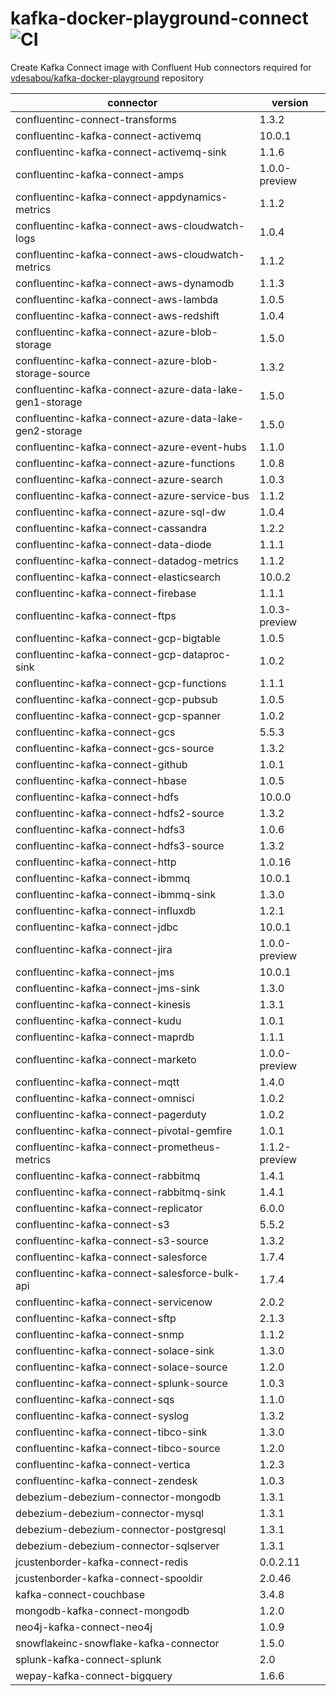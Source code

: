 # kafka-docker-playground-connect ![CI](https://github.com/vdesabou/kafka-docker-playground-connect/workflows/CI/badge.svg?branch=master)

Create Kafka Connect image with Confluent Hub connectors required for [vdesabou/kafka-docker-playground](https://github.com/vdesabou/kafka-docker-playground) repository

| connector  | version |
|---|---|
| confluentinc-connect-transforms  | 1.3.2 |
| confluentinc-kafka-connect-activemq  | 10.0.1 |
| confluentinc-kafka-connect-activemq-sink  | 1.1.6 |
| confluentinc-kafka-connect-amps  | 1.0.0-preview |
| confluentinc-kafka-connect-appdynamics-metrics  | 1.1.2 |
| confluentinc-kafka-connect-aws-cloudwatch-logs  | 1.0.4 |
| confluentinc-kafka-connect-aws-cloudwatch-metrics  | 1.1.2 |
| confluentinc-kafka-connect-aws-dynamodb  | 1.1.3 |
| confluentinc-kafka-connect-aws-lambda  | 1.0.5 |
| confluentinc-kafka-connect-aws-redshift  | 1.0.4 |
| confluentinc-kafka-connect-azure-blob-storage  | 1.5.0 |
| confluentinc-kafka-connect-azure-blob-storage-source  | 1.3.2 |
| confluentinc-kafka-connect-azure-data-lake-gen1-storage  | 1.5.0 |
| confluentinc-kafka-connect-azure-data-lake-gen2-storage  | 1.5.0 |
| confluentinc-kafka-connect-azure-event-hubs  | 1.1.0 |
| confluentinc-kafka-connect-azure-functions  | 1.0.8 |
| confluentinc-kafka-connect-azure-search  | 1.0.3 |
| confluentinc-kafka-connect-azure-service-bus  | 1.1.2 |
| confluentinc-kafka-connect-azure-sql-dw  | 1.0.4 |
| confluentinc-kafka-connect-cassandra  | 1.2.2 |
| confluentinc-kafka-connect-data-diode  | 1.1.1 |
| confluentinc-kafka-connect-datadog-metrics  | 1.1.2 |
| confluentinc-kafka-connect-elasticsearch  | 10.0.2 |
| confluentinc-kafka-connect-firebase  | 1.1.1 |
| confluentinc-kafka-connect-ftps  | 1.0.3-preview |
| confluentinc-kafka-connect-gcp-bigtable  | 1.0.5 |
| confluentinc-kafka-connect-gcp-dataproc-sink  | 1.0.2 |
| confluentinc-kafka-connect-gcp-functions  | 1.1.1 |
| confluentinc-kafka-connect-gcp-pubsub  | 1.0.5 |
| confluentinc-kafka-connect-gcp-spanner  | 1.0.2 |
| confluentinc-kafka-connect-gcs  | 5.5.3 |
| confluentinc-kafka-connect-gcs-source  | 1.3.2 |
| confluentinc-kafka-connect-github  | 1.0.1 |
| confluentinc-kafka-connect-hbase  | 1.0.5 |
| confluentinc-kafka-connect-hdfs  | 10.0.0 |
| confluentinc-kafka-connect-hdfs2-source  | 1.3.2 |
| confluentinc-kafka-connect-hdfs3  | 1.0.6 |
| confluentinc-kafka-connect-hdfs3-source  | 1.3.2 |
| confluentinc-kafka-connect-http  | 1.0.16 |
| confluentinc-kafka-connect-ibmmq  | 10.0.1 |
| confluentinc-kafka-connect-ibmmq-sink  | 1.3.0 |
| confluentinc-kafka-connect-influxdb  | 1.2.1 |
| confluentinc-kafka-connect-jdbc  | 10.0.1 |
| confluentinc-kafka-connect-jira  | 1.0.0-preview |
| confluentinc-kafka-connect-jms  | 10.0.1 |
| confluentinc-kafka-connect-jms-sink  | 1.3.0 |
| confluentinc-kafka-connect-kinesis  | 1.3.1 |
| confluentinc-kafka-connect-kudu  | 1.0.1 |
| confluentinc-kafka-connect-maprdb  | 1.1.1 |
| confluentinc-kafka-connect-marketo  | 1.0.0-preview |
| confluentinc-kafka-connect-mqtt  | 1.4.0 |
| confluentinc-kafka-connect-omnisci  | 1.0.2 |
| confluentinc-kafka-connect-pagerduty  | 1.0.2 |
| confluentinc-kafka-connect-pivotal-gemfire  | 1.0.1 |
| confluentinc-kafka-connect-prometheus-metrics  | 1.1.2-preview |
| confluentinc-kafka-connect-rabbitmq  | 1.4.1 |
| confluentinc-kafka-connect-rabbitmq-sink  | 1.4.1 |
| confluentinc-kafka-connect-replicator  | 6.0.0 |
| confluentinc-kafka-connect-s3  | 5.5.2 |
| confluentinc-kafka-connect-s3-source  | 1.3.2 |
| confluentinc-kafka-connect-salesforce  | 1.7.4 |
| confluentinc-kafka-connect-salesforce-bulk-api  | 1.7.4 |
| confluentinc-kafka-connect-servicenow  | 2.0.2 |
| confluentinc-kafka-connect-sftp  | 2.1.3 |
| confluentinc-kafka-connect-snmp  | 1.1.2 |
| confluentinc-kafka-connect-solace-sink  | 1.3.0 |
| confluentinc-kafka-connect-solace-source  | 1.2.0 |
| confluentinc-kafka-connect-splunk-source  | 1.0.3 |
| confluentinc-kafka-connect-sqs  | 1.1.0 |
| confluentinc-kafka-connect-syslog  | 1.3.2 |
| confluentinc-kafka-connect-tibco-sink  | 1.3.0 |
| confluentinc-kafka-connect-tibco-source  | 1.2.0 |
| confluentinc-kafka-connect-vertica  | 1.2.3 |
| confluentinc-kafka-connect-zendesk  | 1.0.3 |
| debezium-debezium-connector-mongodb  | 1.3.1 |
| debezium-debezium-connector-mysql  | 1.3.1 |
| debezium-debezium-connector-postgresql  | 1.3.1 |
| debezium-debezium-connector-sqlserver  | 1.3.1 |
| jcustenborder-kafka-connect-redis  | 0.0.2.11 |
| jcustenborder-kafka-connect-spooldir  | 2.0.46 |
| kafka-connect-couchbase  | 3.4.8 |
| mongodb-kafka-connect-mongodb  | 1.2.0 |
| neo4j-kafka-connect-neo4j  | 1.0.9 |
| snowflakeinc-snowflake-kafka-connector  | 1.5.0 |
| splunk-kafka-connect-splunk  | 2.0 |
| wepay-kafka-connect-bigquery  | 1.6.6 |
